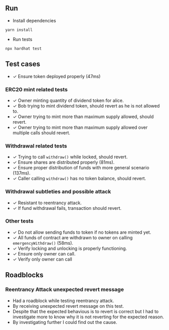 ## Run
- Install dependencies
```
yarn install
```
- Run tests
```
npx hardhat test
```
## Test cases
- ✓ Ensure token deployed properly (47ms)
### ERC20 mint related tests
- ✓ Owner minting quantity of dividend token for alice.
- ✓ Bob trying to mint dividend token, should revert as he is not allowed to.
- ✓ Owner trying to mint more than maximum supply allowed, should revert.
- ✓ Owner trying to mint more than maximum supply allowed over multiple calls should revert. 
### Withdrawal related tests
- ✓ Trying to call `withdraw()` while locked, should revert.
- ✓ Ensure shares are distributed properly   (81ms).
- ✓ Ensure proper distribution of funds with more general scenario  (137ms).
- ✓ Caller calling `withdraw()` has no token balance,  should revert.
### Withdrawal subtleties and possible attack
- ✓ Resistant to reentrancy attack.
- ✓ If fund withdrawal fails, transaction should revert.
### Other tests
- ✓ Do not allow sending funds to token if no tokens are minted yet.
- ✓ All funds of contract are withdrawn to owner on calling `emergencyWithdraw()` (58ms).
- ✓ Verify locking and unlocking is properly functioning.
- ✓ Ensure only owner can call.
- ✓ Verify only owner can call
## Roadblocks
### Reentrancy Attack unexpected revert message
- Had a roadblock while testing reentrancy attack.
- By receiving unexpected revert message on this test.
- Despite that the expected behavious is to revert is correct but I had to investigate more to know why it is not reverting for the expected reason.
- By investigating further I could find out the cause.
